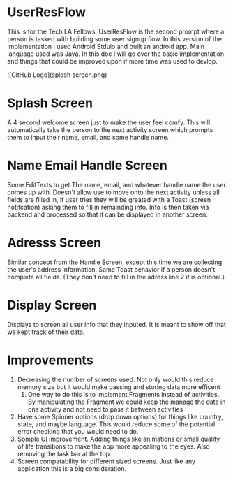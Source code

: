 # UserResFlow
This is for the Tech LA Fellows. UserResFlow is the second prompt where a person is tasked with building some user signup flow.
In this version of the implementation I used Android Stduio and built an android app. Main language used was Java.
In this doc I will go over the basic implementation and things that could be improved upon if more time was used to devlop.

![GitHub Logo](splash screen.png)


# Splash Screen

A 4 second welcome screen just to make the user feel comfy. This will automatically take the person to the next activity screen
which prompts them to input their name, email, and some handle name.

# Name Email Handle Screen
Some EditTexts to get The name, email, and whatever handle name the user comes up with. Doesn't allow use to move onto the next
activity unless all fields are filled in, if user tries they will be greated with a Toast (screen notifcation) asking them to
fill in remainding info. Info is then taken via backend and processed so that it can be displayed in another screen.

# Adresss Screen
Similar concept from the Handle Screen, except this time we are collecting the user's address information. Same Toast behavior if a person doesn't
complete all fields. (They don't need to fill in the adress line 2 it is optional.)

# Display Screen
Displays to screen all user info that they inputed. It is meant to show off that we kept track of their data.

# Improvements

1. Decreasing the number of screens used. Not only would this reduce memory size but it would make passing and storing data more efficent
   1. One way to do this is to implement Fragments instead of activities. By manipulating the Fragment we could keep the manage the data in one activity and not need to pass it between activities
2. Have some Spinner options (drop down options) for things like country, state, and maybe language. This would reduce some of the potential error checking that you would need to do.
3. Somple UI improvement. Adding things like animations or small quality of life transitions to make the app more appealing to the eyes. Also removing the task bar at the top.
4. Screen compatability for different sized screens. Just like any application this is a big consideration.

